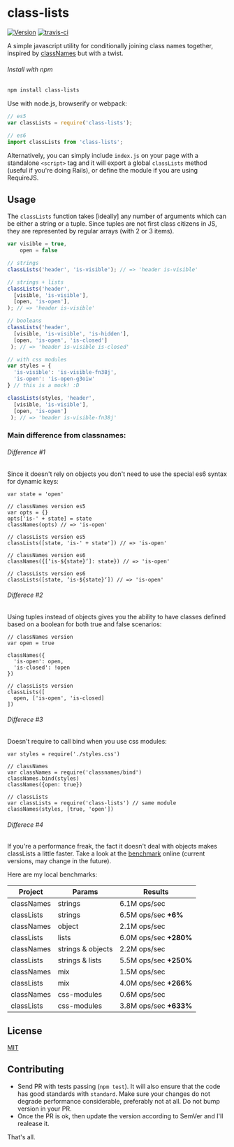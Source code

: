 class-lists
===========

[![Version](http://img.shields.io/npm/v/class-lists.svg)](https://www.npmjs.org/package/class-lists)
[![travis-ci](https://travis-ci.org/joaomilho/class-lists.svg)](https://travis-ci.org/joaomilho/class-lists)

A simple javascript utility for conditionally joining class names together, inspired by [classNames](https://github.com/JedWatson/classnames) but with a twist.

###### Install with npm

```sh
npm install class-lists
```

Use with node.js, browserify or webpack:

```js
// es5
var classLists = require('class-lists');

// es6
import classLists from 'class-lists';
```

Alternatively, you can simply include `index.js` on your page with a standalone `<script>` tag and it will export a global `classLists` method (useful if you're doing Rails), or define the module if you are using RequireJS.

## Usage

The `classLists` function takes [ideally] any number of arguments which can be either a string or a tuple. Since tuples are not first class citizens in JS, they are represented by regular arrays (with 2 or 3 items).

```js
var visible = true,
    open = false

// strings
classLists('header', 'is-visible'); // => 'header is-visible'

// strings + lists
classLists('header',
  [visible, 'is-visible'],
  [open, 'is-open'],
); // => 'header is-visible'

// booleans
classLists('header',
  [visible, 'is-visible', 'is-hidden'],
  [open, 'is-open', 'is-closed']
 ); // => 'header is-visible is-closed'

// with css modules
var styles = {
  'is-visible': 'is-visible-fn38j',
  'is-open': 'is-open-g3oiw'
} // this is a mock! :D

classLists(styles, 'header',
  [visible, 'is-visible'],
  [open, 'is-open']
 ); // => 'header is-visible-fn38j'
```

### Main difference from classnames:

###### Difference #1

Since it doesn't rely on objects you don't need to use the special es6 syntax for dynamic keys:

```
var state = 'open'

// classNames version es5
var opts = {}
opts['is-' + state] = state
classNames(opts) // => 'is-open'

// classLists version es5
classLists([state, 'is-' + state']) // => 'is-open'

// classNames version es6
classNames({[‘is-${state}‘]: state}) // => 'is-open'

// classLists version es6
classLists([state, ‘is-${state}‘]) // => 'is-open'
```

###### Differece #2

Using tuples instead of objects gives you the ability to have classes defined based on a boolean for both true and false scenarios:

```
// classNames version
var open = true

classNames({
  'is-open': open,
  'is-closed': !open
})

// classLists version
classLists([
  open, ['is-open', 'is-closed]
])
```

###### Differece #3

Doesn't require to call bind when you use css modules:

```
var styles = require('./styles.css')

// classNames
var classNames = require('classnames/bind')
classNames.bind(styles)
classNames({open: true})

// classLists
var classLists = require('class-lists') // same module
classNames(styles, [true, 'open'])
```

###### Differece #4

If you're a performance freak, the fact it doesn't deal with objects makes classLists a little faster. Take a look at the [benchmark](http://jsperf.com/classnames-vs-classpairs) online (current versions, may change in the future).

Here are my local benchmarks:

| Project | Params | Results |
|---|---|---|
|classNames|strings|6.1M ops/sec|
|classLists|strings|6.5M ops/sec **+6%**|
|classNames| object |2.1M ops/sec|
|classLists| lists |6.0M ops/sec **+280%**|
|classNames|strings & objects|2.2M ops/sec|
|classLists|strings & lists|5.5M ops/sec **+250%**|
|classNames|mix|1.5M ops/sec|
|classLists|mix|4.0M ops/sec **+266%**|
|classNames|css-modules|0.6M ops/sec|
|classLists|css-modules|3.8M ops/sec **+633%**|

## License

[MIT](LICENSE)

## Contributing

* Send PR with tests passing (`npm test`). It will also ensure that the code has good standards with `standard`. Make sure your changes do not degrade performance considerable, preferably not at all. Do not bump version in your PR.
* Once the PR is ok, then update the version according to SemVer and I'll realease it.

That's all.

